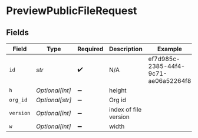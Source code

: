 # PreviewPublicFileRequest


## Fields

| Field                                | Type                                 | Required                             | Description                          | Example                              |
| ------------------------------------ | ------------------------------------ | ------------------------------------ | ------------------------------------ | ------------------------------------ |
| `id`                                 | *str*                                | :heavy_check_mark:                   | N/A                                  | ef7d985c-2385-44f4-9c71-ae06a52264f8 |
| `h`                                  | *Optional[int]*                      | :heavy_minus_sign:                   | height                               |                                      |
| `org_id`                             | *Optional[str]*                      | :heavy_minus_sign:                   | Org id                               |                                      |
| `version`                            | *Optional[int]*                      | :heavy_minus_sign:                   | index of file version                |                                      |
| `w`                                  | *Optional[int]*                      | :heavy_minus_sign:                   | width                                |                                      |